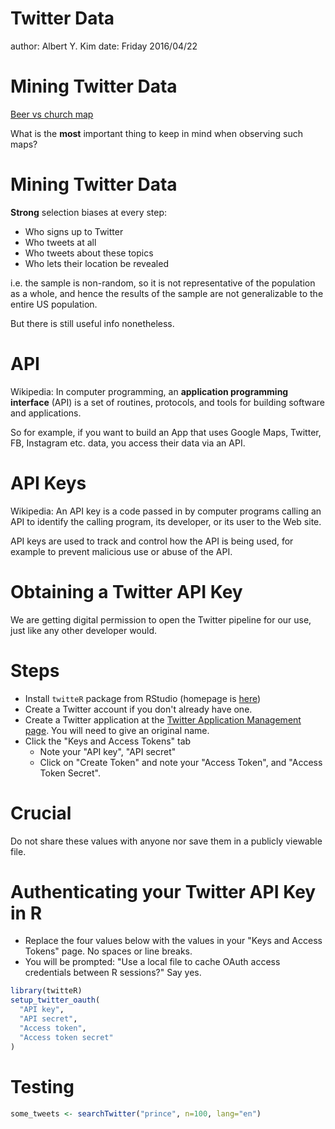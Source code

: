 Twitter Data
========================================================
author: Albert Y. Kim
date: Friday 2016/04/22





Mining Twitter Data
========================================================
[Beer vs church map](http://www.floatingsheep.org/2012/07/church-or-beer-americans-on-twitter.html)

What is the **most** important thing to keep in mind when observing such maps?





Mining Twitter Data
========================================================

**Strong** selection biases at every step:

* Who signs up to Twitter
* Who tweets at all
* Who tweets about these topics
* Who lets their location be revealed

i.e. the sample is non-random, so it is not representative of the population as
a whole, and hence the results of the sample are not generalizable to the
entire US population.

But there is still useful info nonetheless.





API
========================================================

Wikipedia: In computer programming, an **application programming interface**
(API) is a set of routines, protocols, and tools for building software and
applications.

So for example, if you want to build an App that uses Google Maps, Twitter, FB,
Instagram etc. data, you access their data via an API.





API Keys
========================================================

Wikipedia: An API key is a code passed in by computer programs calling an API to
identify the calling program, its developer, or its user to the Web site.

API keys are used to track and control how the API is being used, for example to
prevent malicious use or abuse of the API.





Obtaining a Twitter API Key
========================================================

We are getting digital permission to open the Twitter pipeline for our use, just
like any other developer would.






Steps
========================================================

* Install `twitteR` package from RStudio (homepage is
[here](https://github.com/geoffjentry/twitteR))
* Create a Twitter account if you don't already have one.
* Create a Twitter application at the [Twitter Application Management
page](https://apps.twitter.com/). You will need to give an original name.
* Click the "Keys and Access Tokens" tab
    + Note your "API key", "API secret"
    + Click on "Create Token" and note your "Access Token", and "Access Token
    Secret".





Crucial
========================================================

Do not share these values with anyone nor save them in a publicly viewable file.





Authenticating your Twitter API Key in R
========================================================

* Replace the four values below with the values in your "Keys and Access Tokens"
page. No spaces or line breaks.
* You will be prompted: "Use a local file to cache OAuth access credentials
between R sessions?" Say yes.


```r
library(twitteR)
setup_twitter_oauth(
  "API key", 
  "API secret", 
  "Access token", 
  "Access token secret"
)
```





Testing
========================================================


```r
some_tweets <- searchTwitter("prince", n=100, lang="en")
```

